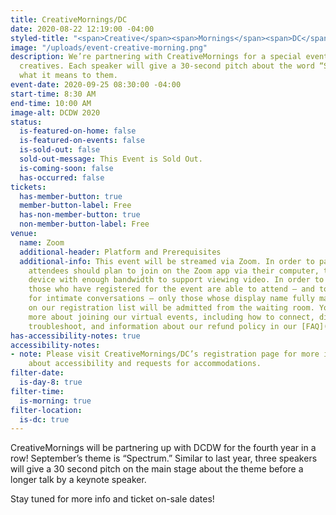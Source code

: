 ```yaml
---
title: CreativeMornings/DC
date: 2020-08-22 12:19:00 -04:00
styled-title: "<span>Creative</span><span>Mornings</span><span>DC</span>"
image: "/uploads/event-creative-morning.png"
description: We’re partnering with CreativeMornings for a special event with three
  creatives. Each speaker will give a 30-second pitch about the word “Spectrum” and
  what it means to them.
event-date: 2020-09-25 08:30:00 -04:00
start-time: 8:30 AM
end-time: 10:00 AM
image-alt: DCDW 2020
status:
  is-featured-on-home: false
  is-featured-on-events: false
  is-sold-out: false
  sold-out-message: This Event is Sold Out.
  is-coming-soon: false
  has-occurred: false
tickets:
  has-member-button: true
  member-button-label: Free
  has-non-member-button: true
  non-member-button-label: Free
venue:
  name: Zoom
  additional-header: Platform and Prerequisites
  additional-info: This event will be streamed via Zoom. In order to participate fully,
    attendees should plan to join on the Zoom app via their computer, tablet, or mobile
    device with enough bandwidth to support viewing video. In order to ensure only
    those who have registered for the event are able to attend — and to create space
    for intimate conversations — only those whose display name fully matches the name
    on our registration list will be admitted from the waiting room. You can find
    more about joining our virtual events, including how to connect, directions to
    troubleshoot, and information about our refund policy in our [FAQ](/faqs/).
has-accessibility-notes: true
accessibility-notes:
- note: Please visit CreativeMornings/DC’s registration page for more information
    about accessibility and requests for accommodations.
filter-date:
  is-day-8: true
filter-time:
  is-morning: true
filter-location:
  is-dc: true
---
```


CreativeMornings will be partnering up with DCDW for the fourth year in a row! September’s theme is “Spectrum.” Similar to last year, three speakers will give a 30 second pitch on the main stage about the theme before a longer talk by a keynote speaker.

Stay tuned for more info and ticket on-sale dates!